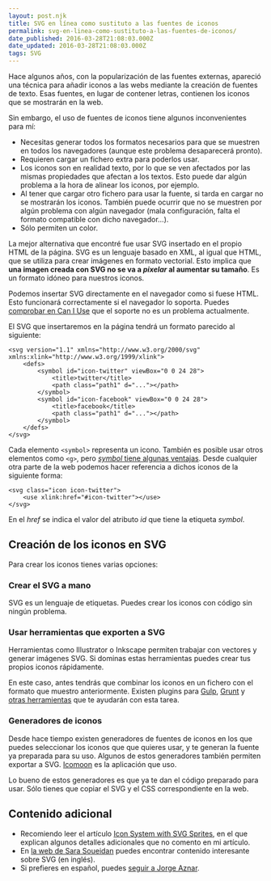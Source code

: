 ```yaml
---
layout: post.njk
title: SVG en línea como sustituto a las fuentes de iconos
permalink: svg-en-linea-como-sustituto-a-las-fuentes-de-iconos/
date_published: 2016-03-28T21:08:03.000Z
date_updated: 2016-03-28T21:08:03.000Z
tags: SVG
---
```


Hace algunos años, con la popularización de las fuentes externas, apareció una técnica para añadir iconos a las webs mediante la creación de fuentes de texto. Esas fuentes, en lugar de contener letras, contienen los iconos que se mostrarán en la web.

Sin embargo, el uso de fuentes de iconos tiene algunos inconvenientes para mí:

* Necesitas generar todos los formatos necesarios para que se muestren en todos los navegadores (aunque este problema desaparecerá pronto).
* Requieren cargar un fichero extra para poderlos usar.
* Los iconos son en realidad texto, por lo que se ven afectados por las mismas propiedades que afectan a los textos. Esto puede dar algún problema a la hora de alinear los iconos, por ejemplo.
* Al tener que cargar otro fichero para usar la fuente, si tarda en cargar no se mostrarán los iconos. También puede ocurrir que no se muestren por algún problema con algún navegador (mala configuración, falta el formato compatible con dicho navegador...).
* Sólo permiten un color.

La mejor alternativa que encontré fue usar SVG insertado en el propio HTML de la página. SVG es un lenguaje basado en XML, al igual que HTML, que se utiliza para crear imágenes en formato vectorial. Esto implica que **una imagen creada con SVG no se va a _pixelar_ al aumentar su tamaño**. Es un formato idóneo para nuestros iconos.

Podemos insertar SVG directamente en el navegador como si fuese HTML. Esto funcionará correctamente si el navegador lo soporta. Puedes [comprobar en Can I Use](http://caniuse.com/#feat=svg) que el soporte no es un problema actualmente.

El SVG que insertaremos en la página tendrá un formato parecido al siguiente:
```markup
<svg version="1.1" xmlns="http://www.w3.org/2000/svg" xmlns:xlink="http://www.w3.org/1999/xlink">
    <defs>
        <symbol id="icon-twitter" viewBox="0 0 24 28">
            <title>twitter</title>
            <path class="path1" d="..."></path>
        </symbol>
        <symbol id="icon-facebook" viewBox="0 0 24 28">
            <title>facebook</title>
            <path class="path1" d="..."></path>
        </symbol>
    </defs>
</svg>
```
Cada elemento `<symbol>` representa un icono. También es posible usar otros elementos como `<g>`, pero [_symbol_ tiene algunas ventajas](https://css-tricks.com/svg-symbol-good-choice-icons/). Desde cualquier otra parte de la web podemos hacer referencia a dichos iconos de la siguiente forma:
```markup
<svg class="icon icon-twitter">
    <use xlink:href="#icon-twitter"></use>
</svg>
```
En el _href_ se indica el valor del atributo _id_ que tiene la etiqueta _symbol_.

## Creación de los iconos en SVG
Para crear los iconos tienes varias opciones:

### Crear el SVG a mano
SVG es un lenguaje de etiquetas. Puedes crear los iconos con código sin ningún problema.

### Usar herramientas que exporten a SVG
Herramientas como Illustrator o Inkscape permiten trabajar con vectores y generar imágenes SVG. Si dominas estas herramientas puedes crear tus propios iconos rápidamente.

En este caso, antes tendrás que combinar los iconos en un fichero con el formato que muestro anteriormente. Existen plugins para [Gulp](https://github.com/w0rm/gulp-svgstore), [Grunt](https://github.com/FWeinb/grunt-svgstore) y [otras herramientas](https://github.com/search?q=svgstore) que te ayudarán con esta tarea.

### Generadores de iconos
Desde hace tiempo existen generadores de fuentes de iconos en los que puedes seleccionar los iconos que que quieres usar, y te generan la fuente ya preparada para su uso. Algunos de estos generadores también permiten exportar a SVG. [Icomoon](https://icomoon.io/) es la aplicación que uso.

Lo bueno de estos generadores es que ya te dan el código preparado para usar. Sólo tienes que copiar el SVG y el CSS correspondiente en la web.

## Contenido adicional
* Recomiendo leer el artículo [Icon System with SVG Sprites](https://css-tricks.com/svg-sprites-use-better-icon-fonts/), en el que explican algunos detalles adicionales que no comento en mi artículo.
* En [la web de Sara Soueidan](https://sarasoueidan.com/) puedes encontrar contenido interesante sobre SVG (en inglés).
* Si prefieres en español, puedes [seguir a Jorge Aznar](http://jorgeatgu.com/).
